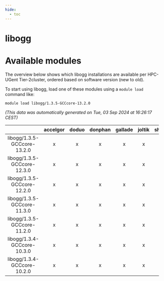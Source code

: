 ```yaml
---
hide:
  - toc
---
```


libogg
======

# Available modules


The overview below shows which libogg installations are available per HPC-UGent Tier-2cluster, ordered based on software version (new to old).

To start using libogg, load one of these modules using a `module load` command like:

```shell
module load libogg/1.3.5-GCCcore-13.2.0
```

*(This data was automatically generated on Tue, 03 Sep 2024 at 16:26:17 CEST)*  

| |accelgor|doduo|donphan|gallade|joltik|shinx|skitty|
| :---: | :---: | :---: | :---: | :---: | :---: | :---: | :---: |
|libogg/1.3.5-GCCcore-13.2.0|x|x|x|x|x|x|x|
|libogg/1.3.5-GCCcore-12.3.0|x|x|x|x|x|x|x|
|libogg/1.3.5-GCCcore-12.2.0|x|x|x|x|x|-|x|
|libogg/1.3.5-GCCcore-11.3.0|x|x|x|x|x|x|x|
|libogg/1.3.5-GCCcore-11.2.0|x|x|x|x|x|-|x|
|libogg/1.3.4-GCCcore-10.3.0|x|x|x|x|x|-|x|
|libogg/1.3.4-GCCcore-10.2.0|x|x|x|x|x|-|x|
